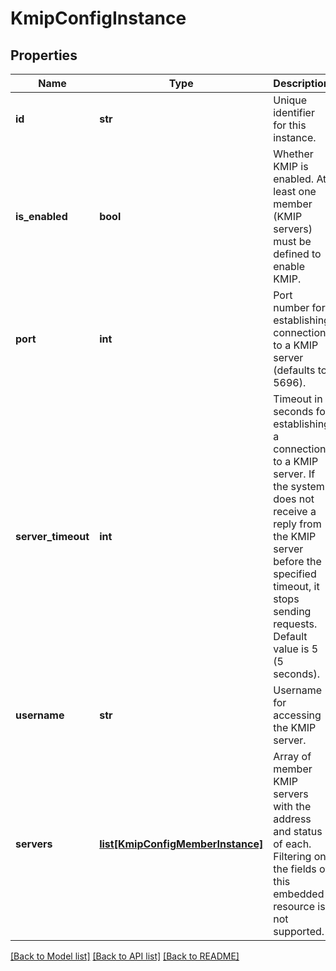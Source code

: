 # KmipConfigInstance

## Properties
Name | Type | Description | Notes
------------ | ------------- | ------------- | -------------
**id** | **str** | Unique identifier for this instance. | [optional] 
**is_enabled** | **bool** | Whether KMIP is enabled. At least one member (KMIP servers) must be defined to enable KMIP. | [optional] 
**port** | **int** | Port number for establishing connection to a KMIP server (defaults to 5696). | [optional] 
**server_timeout** | **int** | Timeout in seconds for establishing a connection to a KMIP server. If the system does not receive a reply from the KMIP server before the specified timeout, it stops sending requests. Default value is 5 (5 seconds). | [optional] 
**username** | **str** | Username for accessing the KMIP server. | [optional] 
**servers** | [**list[KmipConfigMemberInstance]**](KmipConfigMemberInstance.md) | Array of member KMIP servers with the address and status of each.  Filtering on the fields of this embedded resource is not supported. | [optional] 

[[Back to Model list]](../README.md#documentation-for-models) [[Back to API list]](../README.md#documentation-for-api-endpoints) [[Back to README]](../README.md)


